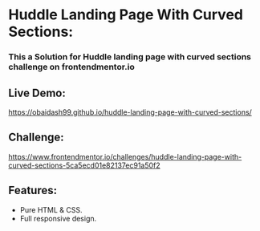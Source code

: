 # Huddle Landing Page With Curved Sections:

### This a Solution for Huddle landing page with curved sections challenge on frontendmentor.io

## Live Demo:
  https://obaidash99.github.io/huddle-landing-page-with-curved-sections/
  
## Challenge: 
  https://www.frontendmentor.io/challenges/huddle-landing-page-with-curved-sections-5ca5ecd01e82137ec91a50f2
  
 ## Features:
  - Pure HTML & CSS.
  - Full responsive design.
